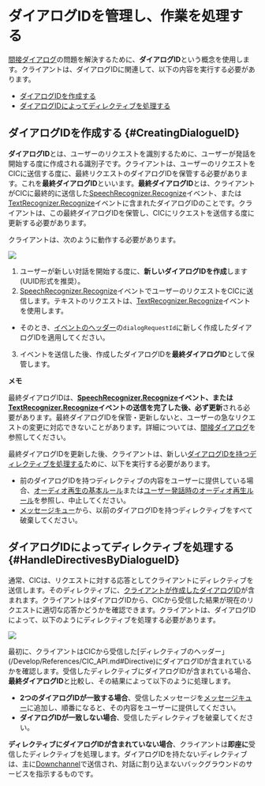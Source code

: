 # ダイアログIDを管理し、作業を処理する

[間接ダイアログ](/Develop/CIC_Overview.md#IndirectDialogue)の問題を解決するために、**ダイアログID**という概念を使用します。クライアントは、ダイアログIDに関連して、以下の内容を実行する必要があります。

* [ダイアログIDを作成する](#CreatingDialogueID)
* [ダイアログIDによってディレクティブを処理する](#HandleDirectivesByDialogueID)

## ダイアログIDを作成する {#CreatingDialogueID}

**ダイアログID**とは、ユーザーのリクエストを識別するために、ユーザーが発話を開始する度に作成される識別子です。クライアントは、ユーザーのリクエストをCICに送信する度に、最終リクエストのダイアログIDを保管する必要があります。これを**最終ダイアログID**といいます。**最終ダイアログID**とは、クライアントがCICに最終的に送信した[SpeechRecognizer.Recognize](/Develop/References/MessageInterfaces/SpeechRecognizer.md#Recognize)イベント、または[TextRecognizer.Recognize](/Develop/References/MessageInterfaces/TextRecognizer.md#Recognize)イベントに含まれたダイアログIDのことです。クライアントは、この最終ダイアログIDを保管し、CICにリクエストを送信する度に更新する必要があります。

クライアントは、次のように動作する必要があります。

![](/Develop/Assets/Images/CIC_Dialogue_ID_Creation.svg)

1. ユーザーが新しい対話を開始する度に、**新しいダイアログIDを作成**します(UUID形式を推奨）。
2. [SpeechRecognizer.Recognize](/Develop/References/MessageInterfaces/SpeechRecognizer.md#Recognize)イベントでユーザーのリクエストをCICに送信します。テキストのリクエストは、[TextRecognizer.Recognize](/Develop/References/MessageInterfaces/TextRecognizer.md#Recognize)イベントを使用します。
  * そのとき、[イベントのヘッダー](/Develop/References/CIC_API.md#Event)の`dialogRequestId`に新しく作成したダイアログIDを適用してください。
3. イベントを送信した後、作成したダイアログIDを**最終ダイアログID**として保管します。

<div class="note">
<p><strong>メモ</strong></p>
<p>最終ダイアログIDは、<strong><a href="/Develop/References/MessageInterfaces/SpeechRecognizer.md#Recognize">SpeechRecognizer.Recognize</a>イベント、または<a href="/Develop/References/MessageInterfaces/TextRecognizer.md#Recognize">TextRecognizer.Recognize</a>イベントの送信を完了した後、必ず更新</strong>される必要があります。最終ダイアログIDを保管・更新しないと、ユーザーの急なリクエストの変更に対応できないことがあります。詳細については、<a href="/Develop/CIC_Overview.md#IndirectDialogue">間接ダイアログ</a>を参照してください。</p>
</div>

最終ダイアログIDを更新した後、クライアントは、新しい[ダイアログIDを持つディレクティブを処理する](#HandleDirectivesByDialogueID)ために、以下を実行する必要があります。

* 前のダイアログIDを持つディレクティブの内容をユーザーに提供している場合、[オーディオ再生の基本ルール](/Design/Audio.md#AudioInterruptionRule)または[ユーザー発話時のオーディオ再生ルール](/Design/Audio.md#AudioInterruptionRuleForUserUtterance)を参照し、中止してください。
* [メッセージキュー](/Develop/Guides/Interact_with_CIC.md#ManageMessageQ)から、以前のダイアログIDを持つディレクティブをすべて破棄してください。

## ダイアログIDによってディレクティブを処理する {#HandleDirectivesByDialogueID}

通常、CICは、リクエストに対する応答としてクライアントにディレクティブを送信します。そのディレクティブに、[クライアントが作成したダイアログID](#CreatingDialogueID)が含まれます。クライアントはダイアログIDから、CICから受信した結果が現在のリクエストに適切な応答かどうかを確認できます。クライアントは、ダイアログIDによって、以下のようにディレクティブを処理する必要があります。

![](/Develop/Assets/Images/CIC_Handle_Directives_By_Dialogue_ID.svg)

最初に、クライアントはCICから受信した[ディレクティブのヘッダー」(/Develop/References/CIC_API.md#Directive)にダイアログIDが含まれているかを確認します。受信したディレクティブにダイアログIDが含まれている場合、**最終ダイアログID**と比較し、その結果によって以下のように処理します。

* **2つのダイアログIDが一致する場合**、受信したメッセージを[メッセージキュー](/Develop/Guides/Interact_with_CIC.md#ManageMessageQ)に追加し、順番になると、その内容をユーザーに提供してください。
* **ダイアログIDが一致しない場合**、受信したディレクティブを破棄してください。

**ディレクティブにダイアログIDが含まれていない場合**、クライアントは**即座に**受信したディレクティブを処理します。ダイアログIDを持たないディレクティブは、主に[Downchannel](/Develop/References/CIC_API.md#EstablishDownchannel)で送信され、対話に割り込まないバックグラウンドのサービスを指示するものです。
